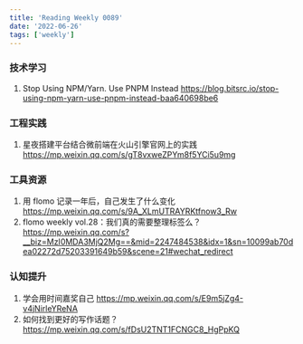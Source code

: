 ```yaml
---
title: 'Reading Weekly 0089'
date: '2022-06-26'
tags: ['weekly']
---
```


### 技术学习

1. Stop Using NPM/Yarn. Use PNPM Instead https://blog.bitsrc.io/stop-using-npm-yarn-use-pnpm-instead-baa640698be6

### 工程实践

1. 星夜搭建平台结合微前端在火山引擎官网上的实践 https://mp.weixin.qq.com/s/gT8vxweZPYm8f5YCi5u9mg

### 工具资源

1. 用 flomo 记录一年后，自己发生了什么变化 https://mp.weixin.qq.com/s/9A_XLmUTRAYRKtfnow3_Rw
2. flomo weekly vol.28：我们真的需要整理标签么？https://mp.weixin.qq.com/s?__biz=MzI0MDA3MjQ2Mg==&mid=2247484538&idx=1&sn=10099ab70dea02272d75203391649b59&scene=21#wechat_redirect

### 认知提升

1. 学会用时间嘉奖自己 https://mp.weixin.qq.com/s/E9m5jZg4-v4jNirleYReNA
2. 如何找到更好的写作话题？https://mp.weixin.qq.com/s/fDsU2TNT1FCNGC8_HgPpKQ
